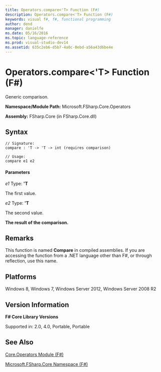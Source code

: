 ```yaml
---
title: Operators.compare<'T> Function (F#)
description: Operators.compare<'T> Function (F#)
keywords: visual f#, f#, functional programming
author: dend
manager: danielfe
ms.date: 05/16/2016
ms.topic: language-reference
ms.prod: visual-studio-dev14
ms.assetid: 635c2eb6-d5b7-4a0c-8ebd-a56a43d6be4e 
---
```


# Operators.compare<'T> Function (F#)

Generic comparison.

**Namespace/Module Path:** Microsoft.FSharp.Core.Operators

**Assembly:** FSharp.Core (in FSharp.Core.dll)


## Syntax

```
// Signature:
compare : 'T -> 'T -> int (requires comparison)

// Usage:
compare e1 e2
```

#### Parameters
*e1*
Type: **'T**


The first value.


*e2*
Type: **'T**


The second value.



**The result of the comparison.**
## Remarks
This function is named **Compare** in compiled assemblies. If you are accessing the function from a .NET language other than F#, or through reflection, use this name.


## Platforms
Windows 8, Windows 7, Windows Server 2012, Windows Server 2008 R2


## Version Information
**F# Core Library Versions**

Supported in: 2.0, 4.0, Portable, Portable




## See Also
[Core.Operators Module &#40;F&#35;&#41;](Core.Operators-Module-%5BFSharp%5D.md)

[Microsoft.FSharp.Core Namespace &#40;F&#35;&#41;](Microsoft.FSharp.Core-Namespace-%5BFSharp%5D.md)

